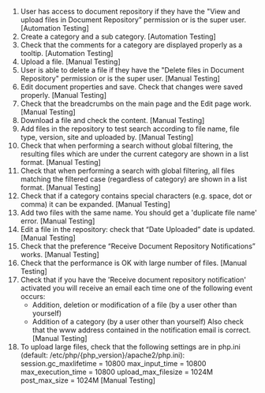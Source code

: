 1. User has access to document repository if they have the "View and upload files in Document Repository” permission or is the super user.
   [Automation Testing]
2. Create a category and a sub category.
   [Automation Testing]
3. Check that the comments for a category are displayed properly as a tooltip.
   [Automation Testing]
4. Upload a file.
   [Manual Testing]
5. User is able to delete a file if they have the "Delete files in Document Repository" permission or is the super user.
   [Manual Testing]
6. Edit document properties and save. Check that changes were saved properly.
   [Manual Testing]
7. Check that the breadcrumbs on the main page and the Edit page work.
   [Manual Testing]
8. Download a file and check the content.
   [Manual Testing]
9. Add files in the repository to test search according to file name, file type, version, site and uploaded by.
   [Manual Testing]
10. Check that when performing a search without global filtering, the resulting files which are under the current category are shown in a list format. 
   [Manual Testing]
11. Check that when performing a search with global filtering, all files matching the filtered case 
   (regardless of category) are shown in a list format. 
   [Manual Testing]
12. Check that if a category contains special characters (e.g. space, dot or comma) it can be expanded.
   [Manual Testing]
13. Add two files with the same name. You should get a 'duplicate file name' error.
   [Manual Testing]
14. Edit a file in the repository: check that “Date Uploaded” date is updated.
    [Manual Testing]
15. Check that the preference “Receive Document Repository Notifications” works.
    [Manual Testing]
16. Check that the performance is OK with large number of files.
    [Manual Testing]
17. Check that if you have the 'Receive document repository notification' activated you will receive an email each 
    time one of the following event occurs:
       - Addition, deletion or modification of a file (by a user other than yourself)
       - Addition of a category (by a user other than yourself)
    Also check that the www address contained in the notification email is correct.
    [Manual Testing]
18. To upload large files, check that the following settings are in php.ini (default: /etc/php/{php_version}/apache2/php.ini):
      session.gc_maxlifetime = 10800
      max_input_time = 10800
      max_execution_time = 10800
      upload_max_filesize = 1024M
      post_max_size = 1024M 
    [Manual Testing]
